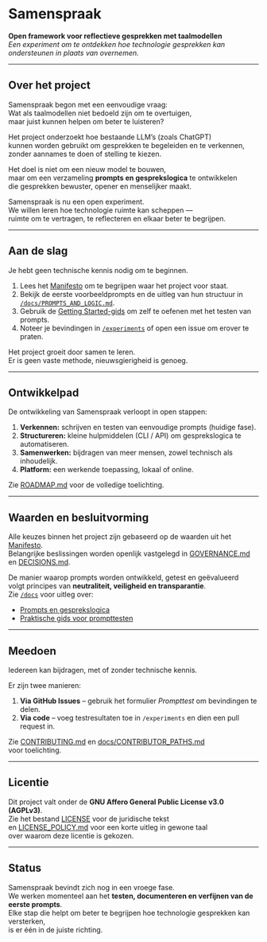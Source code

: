 # Samenspraak

**Open framework voor reflectieve gesprekken met taalmodellen**  
*Een experiment om te ontdekken hoe technologie gesprekken kan ondersteunen in plaats van overnemen.*

---

## Over het project

Samenspraak begon met een eenvoudige vraag:  
Wat als taalmodellen niet bedoeld zijn om te overtuigen,  
maar juist kunnen helpen om beter te luisteren?

Het project onderzoekt hoe bestaande LLM’s (zoals ChatGPT)  
kunnen worden gebruikt om gesprekken te begeleiden en te verkennen,  
zonder aannames te doen of stelling te kiezen.

Het doel is niet om een nieuw model te bouwen,  
maar om een verzameling **prompts en gesprekslogica** te ontwikkelen  
die gesprekken bewuster, opener en menselijker maakt.

Samenspraak is nu een open experiment.  
We willen leren hoe technologie ruimte kan scheppen —  
ruimte om te vertragen, te reflecteren en elkaar beter te begrijpen.

---

## Aan de slag

Je hebt geen technische kennis nodig om te beginnen.

1. Lees het [Manifesto](MANIFESTO.md) om te begrijpen waar het project voor staat.  
2. Bekijk de eerste voorbeeldprompts en de uitleg van hun structuur in [`/docs/PROMPTS_AND_LOGIC.md`](docs/PROMPTS_AND_LOGIC.md).  
3. Gebruik de [Getting Started-gids](docs/PROMPTS_GETTING_STARTED.md) om zelf te oefenen met het testen van prompts.  
4. Noteer je bevindingen in [`/experiments`](experiments) of open een issue om erover te praten.

Het project groeit door samen te leren.  
Er is geen vaste methode, nieuwsgierigheid is genoeg.

---

## Ontwikkelpad

De ontwikkeling van Samenspraak verloopt in open stappen:

1. **Verkennen:** schrijven en testen van eenvoudige prompts (huidige fase).  
2. **Structureren:** kleine hulpmiddelen (CLI / API) om gesprekslogica te automatiseren.  
3. **Samenwerken:** bijdragen van meer mensen, zowel technisch als inhoudelijk.  
4. **Platform:** een werkende toepassing, lokaal of online.  

Zie [ROADMAP.md](ROADMAP.md) voor de volledige toelichting.

---

## Waarden en besluitvorming

Alle keuzes binnen het project zijn gebaseerd op de waarden uit het [Manifesto](MANIFESTO.md).  
Belangrijke beslissingen worden openlijk vastgelegd in [GOVERNANCE.md](GOVERNANCE.md) en [DECISIONS.md](DECISIONS.md).

De manier waarop prompts worden ontwikkeld, getest en geëvalueerd  
volgt principes van **neutraliteit, veiligheid en transparantie**.  
Zie [`/docs`](docs) voor uitleg over:
- [Prompts en gesprekslogica](docs/PROMPTS_AND_LOGIC.md)  
- [Praktische gids voor prompttesten](docs/PROMPTS_GETTING_STARTED.md)

---

## Meedoen

Iedereen kan bijdragen, met of zonder technische kennis.

Er zijn twee manieren:

1. **Via GitHub Issues** – gebruik het formulier *Prompttest* om bevindingen te delen.  
2. **Via code** – voeg testresultaten toe in `/experiments` en dien een pull request in.

Zie [CONTRIBUTING.md](CONTRIBUTING.md) en [docs/CONTRIBUTOR_PATHS.md](docs/CONTRIBUTOR_PATHS.md)  
voor toelichting.

---

## Licentie

Dit project valt onder de **GNU Affero General Public License v3.0 (AGPLv3)**.  
Zie het bestand [LICENSE](LICENSE) voor de juridische tekst  
en [LICENSE_POLICY.md](LICENSE_POLICY.md) voor een korte uitleg in gewone taal  
over waarom deze licentie is gekozen.

---

## Status

Samenspraak bevindt zich nog in een vroege fase.  
We werken momenteel aan het **testen, documenteren en verfijnen van de eerste prompts**.  
Elke stap die helpt om beter te begrijpen hoe technologie gesprekken kan versterken,  
is er één in de juiste richting.

